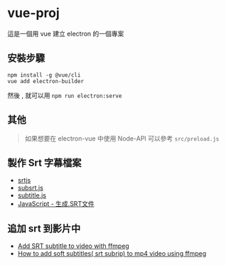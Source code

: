 # vue-proj
 
  這是一個用 vue 建立 electron 的一個專案

## 安裝步驟 

```bash=
npm install -g @vue/cli
vue add electron-builder
```
然後 , 就可以用 `npm run electron:serve`

## 其他

> 如果想要在 electron-vue 中使用 Node-API 可以參考 `src/preload.js` 

## 製作 Srt 字幕檔案

- [srtjs](https://liuhao.im/srtjs/)
- [subsrt.js](https://github.com/papnkukn/subsrt)
- [subtitle.js](https://github.com/gsantiago/subtitle.js/)
- [JavaScript - 生成.SRT文件](https://www.thinbug.com/q/50230775)

## 追加 srt 到影片中

- [Add SRT subtitle to video with ffmpeg](https://stackoverflow.com/questions/7240247/add-srt-subtitle-to-video-with-ffmpeg)
- [How to add soft subtitles( srt subrip) to mp4 video using ffmpeg](https://www.youtube.com/watch?v=t8oUOHWufug&ab_channel=howtotutorialsin)
